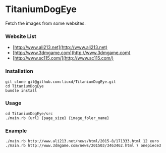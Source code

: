 # TitaniumDogEye

Fetch the images from some websites.

### Website List

+ [http://www.ali213.net](http://www.ali213.net)
+ [http://www.3dmgame.com](http://www.3dmgame.com)
+ [http://www.sc115.com/](http://www.sc115.com/)

### Installation

```
git clone git@github.com:liuxd/TitaniumDogEye.git
cd TitaniumDogEye
bundle install
```

### Usage

```
cd TitaniumDogEye/src
./main.rb {url} {page_size} {image_foler_name}
```

### Example

```
./main.rb http://www.ali213.net/news/html/2015-8/171333.html 12 euro
./main.rb http://www.3dmgame.com/news/201503/3463462.html 7 onepiece3
```